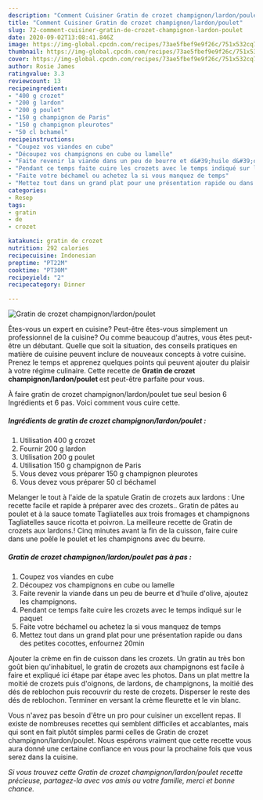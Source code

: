 ```yaml
---
description: "Comment Cuisiner Gratin de crozet champignon/lardon/poulet"
title: "Comment Cuisiner Gratin de crozet champignon/lardon/poulet"
slug: 72-comment-cuisiner-gratin-de-crozet-champignon-lardon-poulet
date: 2020-09-02T13:08:41.846Z
image: https://img-global.cpcdn.com/recipes/73ae5fbef9e9f26c/751x532cq70/gratin-de-crozet-champignonlardonpoulet-photo-principale-de-la-recette.jpg
thumbnail: https://img-global.cpcdn.com/recipes/73ae5fbef9e9f26c/751x532cq70/gratin-de-crozet-champignonlardonpoulet-photo-principale-de-la-recette.jpg
cover: https://img-global.cpcdn.com/recipes/73ae5fbef9e9f26c/751x532cq70/gratin-de-crozet-champignonlardonpoulet-photo-principale-de-la-recette.jpg
author: Rosie James
ratingvalue: 3.3
reviewcount: 13
recipeingredient:
- "400 g crozet"
- "200 g lardon"
- "200 g poulet"
- "150 g champignon de Paris"
- "150 g champignon pleurotes"
- "50 cl bchamel"
recipeinstructions:
- "Coupez vos viandes en cube"
- "Découpez vos champignons en cube ou lamelle"
- "Faite revenir la viande dans un peu de beurre et d&#39;huile d&#39;olive, ajoutez les champignons."
- "Pendant ce temps faite cuire les crozets avec le temps indiqué sur le paquet"
- "Faite votre béchamel ou achetez la si vous manquez de temps"
- "Mettez tout dans un grand plat pour une présentation rapide ou dans des petites cocottes, enfournez 20min"
categories:
- Resep
tags:
- gratin
- de
- crozet

katakunci: gratin de crozet 
nutrition: 292 calories
recipecuisine: Indonesian
preptime: "PT22M"
cooktime: "PT30M"
recipeyield: "2"
recipecategory: Dinner

---
```



![Gratin de crozet champignon/lardon/poulet](https://img-global.cpcdn.com/recipes/73ae5fbef9e9f26c/751x532cq70/gratin-de-crozet-champignonlardonpoulet-photo-principale-de-la-recette.jpg)

Êtes-vous un expert en cuisine? Peut-être êtes-vous simplement un professionnel de la cuisine? Ou comme beaucoup d'autres, vous êtes peut-être un débutant. Quelle que soit la situation, des conseils pratiques en matière de cuisine peuvent inclure de nouveaux concepts à votre cuisine. Prenez le temps et apprenez quelques points qui peuvent ajouter du plaisir à votre régime culinaire. Cette recette de <strong> Gratin de crozet champignon/lardon/poulet </strong> est peut-être parfaite pour vous.

<!--inarticleads1-->

À faire gratin de crozet champignon/lardon/poulet tue seul besion 6 Ingrédients et 6 pas. Voici comment vous cuire cette.

##### Ingrédients de gratin de crozet champignon/lardon/poulet :

1. Utilisation 400 g crozet
1. Fournir 200 g lardon
1. Utilisation 200 g poulet
1. Utilisation 150 g champignon de Paris
1. Vous devez vous préparer 150 g champignon pleurotes
1. Vous devez vous préparer 50 cl béchamel


Melanger le tout à l&#39;aide de la spatule Gratin de crozets aux lardons : Une recette facile et rapide à préparer avec des crozets.. Gratin de pâtes au poulet et à la sauce tomate Tagliatelles aux trois fromages et champignons Tagliatelles sauce ricotta et poivron. La meilleure recette de Gratin de crozets aux lardons.! Cinq minutes avant la fin de la cuisson, faire cuire dans une poêle le poulet et les champignons avec du beurre. 

<!--inarticleads2-->

##### Gratin de crozet champignon/lardon/poulet pas à pas :

1. Coupez vos viandes en cube
1. Découpez vos champignons en cube ou lamelle
1. Faite revenir la viande dans un peu de beurre et d&#39;huile d&#39;olive, ajoutez les champignons.
1. Pendant ce temps faite cuire les crozets avec le temps indiqué sur le paquet
1. Faite votre béchamel ou achetez la si vous manquez de temps
1. Mettez tout dans un grand plat pour une présentation rapide ou dans des petites cocottes, enfournez 20min


Ajouter la crème en fin de cuisson dans les crozets. Un gratin au très bon goût bien qu&#39;inhabituel, le gratin de crozets aux champignons est facile à faire et expliqué ici étape par étape avec les photos. Dans un plat mettre la moitié de crozets puis d&#39;oignons, de lardons, de champignons, la moitié des dés de reblochon puis recouvrir du reste de crozets. Disperser le reste des dés de reblochon. Terminer en versant la crème fleurette et le vin blanc. 

<!--inarticleads1-->

<p>
Vous n'avez pas besoin d'être un pro pour cuisiner un excellent repas. Il existe de nombreuses recettes qui semblent difficiles et accablantes, mais qui sont en fait plutôt simples parmi celles de Gratin de crozet champignon/lardon/poulet. Nous espérons vraiment que cette recette vous aura donné une certaine confiance en vous pour la prochaine fois que vous serez dans la cuisine.
</p>

<p>
<i>Si vous trouvez cette Gratin de crozet champignon/lardon/poulet recette précieuse, partagez-la avec vos amis ou votre famille, merci et bonne chance.</i>
</p>
